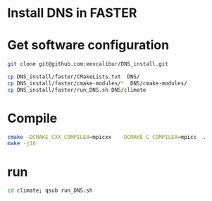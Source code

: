 # Install DNS in FASTER

# Get software configuration

```bash
git clone git@github.com:eexcalibur/DNS_install.git

cp DNS_install/faster/CMakeLists.txt  DNS/
cp DNS_install/faster/cmake-modules/*  DNS/cmake-modules/
cp DNS_install/faster/run_DNS.sh DNS/climate
```

# Compile

```bash
cmake -DCMAKE_CXX_COMPILER=mpicxx   -DCMAKE_C_COMPILER=mpicc  .
make -j16

```

# run

```bash
cd climate; qsub run_DNS.sh
```
